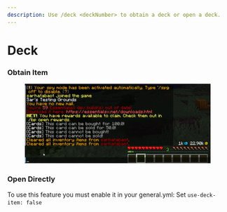 ```yaml
---
description: Use /deck <deckNumber> to obtain a deck or open a deck.
---
```


# Deck

### Obtain Item

<figure><img src="../../.gitbook/assets/ezgif-3-d44470f557.gif" alt=""><figcaption></figcaption></figure>

### Open Directly

To use this feature you must enable it in your general.yml: Set `use-deck-item: false`
